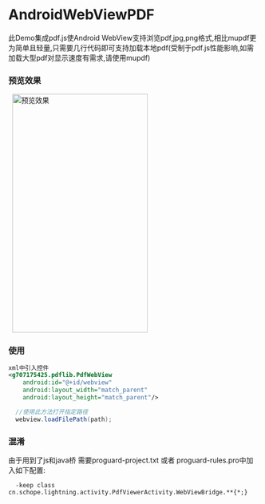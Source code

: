 # AndroidWebViewPDF
此Demo集成pdf.js使Android WebView支持浏览pdf,jpg,png格式,相比mupdf更为简单且轻量,只需要几行代码即可支持加载本地pdf(受制于pdf.js性能影响,如需加载大型pdf对显示速度有需求,请使用mupdf)

### 预览效果
   <img src="https://github.com/g707175425/AndroidWebViewPDF/blob/master/preview.png" width = "271" height = "478" alt="预览效果" align=center />

### 使用
```xml
xml中引入控件
<g707175425.pdflib.PdfWebView
    android:id="@+id/webview"
    android:layout_width="match_parent"
    android:layout_height="match_parent"/>
```

```java
  //使用此方法打开指定路径
  webview.loadFilePath(path);
```

### 混淆
由于用到了js和java桥
需要proguard-project.txt 或者 proguard-rules.pro中加入如下配置:
```
  -keep class cn.schope.lightning.activity.PdfViewerActivity.WebViewBridge.**{*;}
```
  
  
